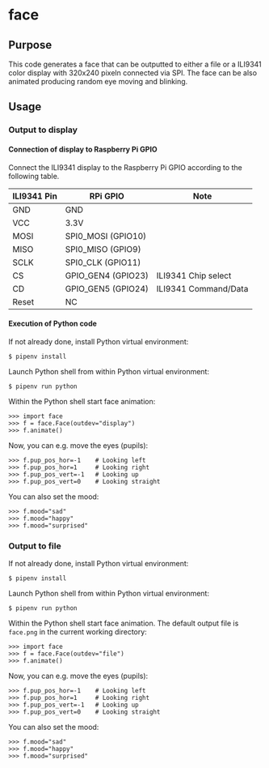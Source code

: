 # face

## Purpose
This code generates a face that can be outputted to either a file or a
ILI9341 color display with 320x240 pixeln connected via SPI.
The face can be also animated producing random eye moving and blinking.

## Usage
### Output to display
#### Connection of display to Raspberry Pi GPIO

Connect the ILI9341 display to the Raspberry Pi GPIO according to the following
table.

| ILI9341 Pin | RPi GPIO | Note |
|-------------|----------|------|
| GND | GND | |
| VCC | 3.3V | |
| MOSI | SPI0_MOSI (GPIO10) | |
| MISO | SPI0_MISO (GPIO9) | |
| SCLK | SPI0_CLK (GPIO11) | |
| CS | GPIO_GEN4 (GPIO23) | ILI9341 Chip select |
| CD | GPIO_GEN5 (GPIO24) | ILI9341 Command/Data |
| Reset | NC | |

#### Execution of Python code
If not already done, install Python virtual environment:

    $ pipenv install

Launch Python shell from within Python virtual environment:

    $ pipenv run python

Within the Python shell start face animation:

    >>> import face
    >>> f = face.Face(outdev="display")
    >>> f.animate()

Now, you can e.g. move the eyes (pupils):

    >>> f.pup_pos_hor=-1 	# Looking left
    >>> f.pup_pos_hor=1 	# Looking right
    >>> f.pup_pos_vert=-1	# Looking up
    >>> f.pup_pos_vert=0	# Looking straight

You can also set the mood:

    >>> f.mood="sad"
    >>> f.mood="happy"
    >>> f.mood="surprised"

### Output to file
If not already done, install Python virtual environment:

    $ pipenv install

Launch Python shell from within Python virtual environment:

    $ pipenv run python

Within the Python shell start face animation. The default output file
is ``face.png`` in the current working directory:

    >>> import face
    >>> f = face.Face(outdev="file")
    >>> f.animate()

Now, you can e.g. move the eyes (pupils):

    >>> f.pup_pos_hor=-1 	# Looking left
    >>> f.pup_pos_hor=1 	# Looking right
    >>> f.pup_pos_vert=-1	# Looking up
    >>> f.pup_pos_vert=0	# Looking straight

You can also set the mood:

    >>> f.mood="sad"
    >>> f.mood="happy"
    >>> f.mood="surprised"

